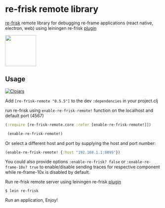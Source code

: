 # re-frisk remote library

[re-frisk](https://github.com/flexsurfer/re-frisk) remote library for debugging re-frame applications (react native, electron, web) using leiningen re-frisk [plugin](https://github.com/flexsurfer/lein-re-frisk)

[<img src="2016-01-01-starting-clojure-today.jpg" width="100">](https://github.com/flexsurfer/re-frisk)

## Usage

[![Clojars](https://img.shields.io/clojars/v/re-frisk-remote.svg)](https://clojars.org/re-frisk-remote)


Add `[re-frisk-remote "0.5.5"]` to the dev `:dependencies` in your project.clj
                                
run re-frisk using `enable-re-frisk-remote!` function on the localhost and default port (4567)

```cljs
(:require [re-frisk-remote.core :refer [enable-re-frisk-remote!]])

 (enable-re-frisk-remote!)
```

Or select a different host and port by supplying the host and port number:

```cljs
(enable-re-frisk-remote! {:host "192.168.1.1:8095"})
```

You could also provide options `:enable-re-frisk? false` or `:enable-re-frame-10x? true` to enable/disable sending traces for respective component while re-frame-10x is disabled by default.


Run re-frisk remote server using leiningen re-frisk [plugin](https://github.com/flexsurfer/lein-re-frisk)

`$ lein re-frisk`

Run an application,
Enjoy!
